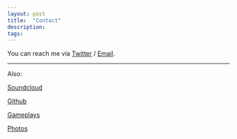 ```yaml
---
layout: post
title:  "Contact"
description: 
tags: 
---
```

    
You can reach me via [Twitter](https://twitter.com/allenleein) / [Email](mailto:allenleein@gmail.com).

---
Also:

[Soundcloud](https://soundcloud.com/archilab)

[Github](https://github.com/allenleein)

[Gameplays](https://www.instagram.com/gho00sts/)

[Photos](https://vsco.co/allenleein/gallery)
